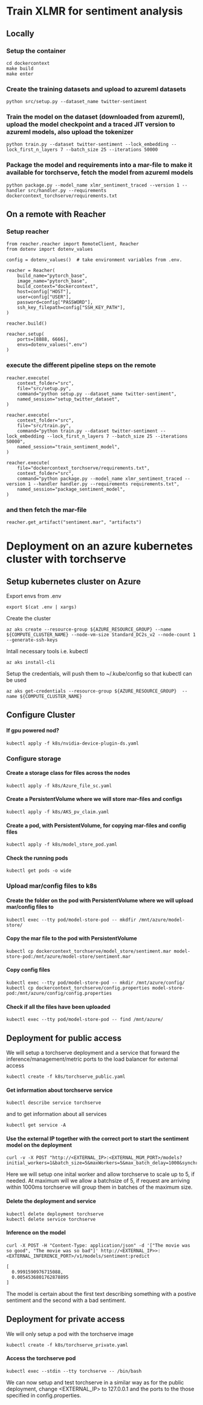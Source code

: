 # Train XLMR for sentiment analysis

## Locally 

### Setup the container 

```
cd dockercontext
make build 
make enter
```

### Create the training datasets and upload to azureml datasets
```
python src/setup.py --dataset_name twitter-sentiment
```

### Train the model on the dataset (downloaded from azureml), upload the model checkpoint and a traced JIT version to azureml models, also upload the tokenizer
```
python train.py --dataset twitter-sentiment --lock_embedding --lock_first_n_layers 7 --batch_size 25 --iterations 50000
```

### Package the model and requirements into a mar-file to make it available for torchserve, fetch the model from azureml models
```
python package.py --model_name xlmr_sentiment_traced --version 1 --handler src/handler.py --requirements dockercontext_torchserve/requirements.txt
```

## On a remote with Reacher

### Setup reacher

```
from reacher.reacher import RemoteClient, Reacher
from dotenv import dotenv_values

config = dotenv_values()  # take environment variables from .env.

reacher = Reacher(
    build_name="pytorch_base",
    image_name="pytorch_base",
    build_context="dockercontext",
    host=config["HOST"],
    user=config["USER"],
    password=config["PASSWORD"],
    ssh_key_filepath=config["SSH_KEY_PATH"],
)

reacher.build()

reacher.setup(
    ports=[8888, 6666],
    envs=dotenv_values(".env") 
)
```

### execute the different pipeline steps on the remote

```
reacher.execute(
    context_folder="src",
    file="src/setup.py",
    command="python setup.py --dataset_name twitter-sentiment",
    named_session="setup_twitter_dataset",
)

reacher.execute(
    context_folder="src",
    file="src/train.py",
    command="python train.py --dataset twitter-sentiment --lock_embedding --lock_first_n_layers 7 --batch_size 25 --iterations 50000",
    named_session="train_sentiment_model",
)

reacher.execute(
    file="dockercontext_torchserve/requirements.txt",
    context_folder="src",
    command="python package.py --model_name xlmr_sentiment_traced --version 1 --handler handler.py --requirements requirements.txt",
    named_session="package_sentiment_model",
)
```

### and then fetch the mar-file 

```
reacher.get_artifact("sentiment.mar", "artifacts")
```

# Deployment on an azure kubernetes cluster with torchserve

## Setup kubernetes cluster on Azure 

Export envs from .env
```
export $(cat .env | xargs)
```

Create the cluster
```
az aks create --resource-group ${AZURE_RESOURCE_GROUP} --name ${COMPUTE_CLUSTER_NAME} --node-vm-size Standard_DC2s_v2 --node-count 1 --generate-ssh-keys
```

Intall necessary tools i.e. kubectl

```
az aks install-cli
```

Setup the credentials, will push them to ~/.kube/config so that kubectl can be used

```
az aks get-credentials --resource-group ${AZURE_RESOURCE_GROUP}  --name ${COMPUTE_CLUSTER_NAME}
```

## Configure Cluster

#### If gpu powered nod?
```
kubectl apply -f k8s/nvidia-device-plugin-ds.yaml
```

### Configure storage

#### Create a storage class for files across the nodes
```
kubectl apply -f k8s/Azure_file_sc.yaml
```

#### Create a PersistentVolume where we will store mar-files and configs 
```
kubectl apply -f k8s/AKS_pv_claim.yaml
```

#### Create a pod, with PersistentVolume, for copying mar-files and config files 
```
kubectl apply -f k8s/model_store_pod.yaml
```

#### Check the running pods
```
kubectl get pods -o wide
```

### Upload mar/config files to k8s

#### Create the folder on the pod with PersistentVolume where we will upload mar/config files to
```
kubectl exec --tty pod/model-store-pod -- mkdfir /mnt/azure/model-store/
```

#### Copy the mar file to the pod with PersistentVolume
```
kubectl cp dockercontext_torchserve/model_store/sentiment.mar model-store-pod:/mnt/azure/model-store/sentiment.mar
```

#### Copy config files
```
kubectl exec --tty pod/model-store-pod -- mkdir /mnt/azure/config/
kubectl cp dockercontext_torchserve/config.properties model-store-pod:/mnt/azure/config/config.properties
```

#### Check if all the files have been uploaded 
```
kubectl exec --tty pod/model-store-pod -- find /mnt/azure/
```

## Deployment for public access

We will setup a torchserve deployment and a service that forward the inference/management/metric ports to the load balancer for external access
```
kubectl create -f k8s/torchserve_public.yaml
```

#### Get information about torchserve service

```
kubectl describe service torchserve
```

and to get information about all services

```
kubectl get service -A
```

#### Use the external IP together with the correct port to start the sentiment model on the deployment

```
curl -v -X POST "http://<EXTERNAL_IP>:<EXTERNAL_MGM_PORT>/models?initial_workers=1&batch_size=5&maxWorkers=5&max_batch_delay=1000&synchronous=true&url=sentiment.mar"
```

Here we will setup one inital worker and allow torchserve to scale up to 5, if needed. At maximum will we allow a batchsize of 5, if request are arriving within 1000ms torchserve will group them in batches of the maximum size.

#### Delete the deployment and service
```
kubectl delete deployment torchserve
kubectl delete service torchserve
```

#### Inference on the model

```
curl -X POST -H "Content-Type: application/json" -d '["The movie was so good", "The movie was so bad"]' http://<EXTERNAL_IP>>:<EXTERNAL_INFERENCE_PORT>/v1/models/sentiment:predict

[
  0.9991590976715088,
  0.0054536801762878895
]
```

The model is certain about the first text describing something with a postive sentiment and the second with a bad sentiment.

## Deployment for private access

We will only setup a pod with the torchserve image
```
kubectl create -f k8s/torchserve_private.yaml
```

#### Access the torchserve pod 
```
kubectl exec --stdin --tty torchserve -- /bin/bash
```

We can now setup and test torchserve in a similar way as for the public deployment, change <EXTERNAL_IP> to 127.0.0.1 and the ports to the those specified in config.properties.

